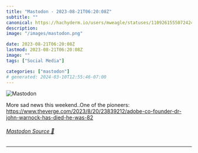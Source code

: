 ```yaml
---
title: "Mastodon - 2023-08-21T06:20:08Z"
subtitle: ""
canonical: https://hachyderm.io/users/mweagle/statuses/110926155507242461
description:
image: "/images/mastodon.png"

date: 2023-08-21T06:20:08Z
lastmod: 2023-08-21T06:20:08Z
image: ""
tags: ["Social Media"]

categories: ["mastodon"]
# generated: 2024-03-10T12:55:46-07:00
---
```

![Mastodon](/images/mastodon.png)

<p>More sad news this weekend..One of the pioneers: <a href="https://www.theverge.com/2023/8/20/23839212/adobe-co-founder-dr-john-warnock-has-died-he-was-82" target="_blank" rel="nofollow noopener noreferrer" translate="no"><span class="invisible">https://www.</span><span class="ellipsis">theverge.com/2023/8/20/2383921</span><span class="invisible">2/adobe-co-founder-dr-john-warnock-has-died-he-was-82</span></a></p>


###### [Mastodon Source 🐘](https://hachyderm.io/@mweagle/110926155507242461)

___
